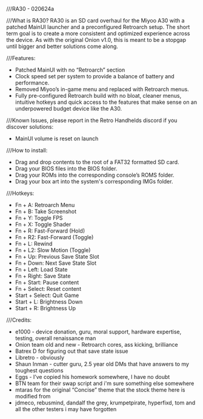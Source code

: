 ///RA30 - 020624a

///What is RA30?
RA30 is an SD card overhaul for the Miyoo A30 with a patched MainUI launcher and a preconfigured Retroarch setup. The short term goal is to create a more consistent and optimized experience across the device. As with the original Onion v1.0, this is meant to be a stopgap until bigger and better solutions come along. 

///Features:
- Patched MainUI with no “Retroarch” section
- Clock speed set per system to provide a balance of battery and performance.
- Removed Miyoo’s in-game menu and replaced with Retroarch menus.
- Fully pre-configured Retroarch build with no bloat, cleaner menus, intuitive hotkeys and quick access to the features that make sense on an underpowered budget device like the A30.

///Known Issues, please report in the Retro Handhelds discord if you discover solutions:
- MainUI volume is reset on launch

///How to install:
- Drag and drop contents to the root of a FAT32 formatted SD card.
- Drag your BIOS files into the BIOS folder.
- Drag your ROMs into the corresponding console’s ROMS folder.
- Drag your box art into the system's corresponding IMGs folder.

///Hotkeys:
- Fn + A: Retroarch Menu
- Fn + B: Take Screenshot
- Fn + Y: Toggle FPS 
- Fn + X: Toggle Shader 
- Fn + R: Fast-Forward (Hold) 
- Fn + R2: Fast-Forward (Toggle) 
- Fn + L: Rewind 
- Fn + L2: Slow Motion (Toggle) 
- Fn + Up: Previous Save State Slot 
- Fn + Down: Next Save State Slot 
- Fn + Left: Load State 
- Fn + Right: Save State 
- Fn + Start: Pause content 
- Fn + Select: Reset content 
- Start + Select: Quit Game
- Start + L: Brightness Down
- Start + R: Brightness Up

///Credits: 
- e1000 - device donation, guru, moral support, hardware expertise, testing, overall renaissance man
- Onion team old and new - Retroarch cores, ass kicking, brilliance
- Batrex D for figuring out that save state issue
- Libretro - obviously
- Shaun Inman - cutter guru, 2.5 year old DMs that have answers to my toughest questions
- Eggs - I’ve copied his homework somewhere, I have no doubt
- BTN team for their swap script and i'm sure something else somewhere
- mtaras for the original “Concise” theme that the stock theme here is modified from
- jdmeco, rebusmind, dandalf the grey, krumpetpirate, hyperfixd, tom and all the other testers i may have forgotten
